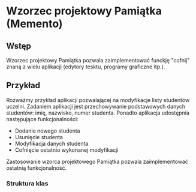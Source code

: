 # Wzorzec projektowy Pamiątka (Memento)
## Wstęp
Wzorzec projektowy Pamiątka pozwala zaimplementować funckję "cofnij" znaną z wielu aplikacji (edytory tesktu, programy graficzne itp.). 

## Przykład

Rozważmy przykład aplikacji pozwalającej na modyfikacje listy studentów uczelni. Zadaniem aplikacji jest przechowywanie podstawowych danych studentów: imię, nazwisko, numer studenta. Ponadto aplikacja udostępnia następujące funkcjonalności:
- Dodanie nowego studenta
- Usunięcie studenta
- Modyfikacja danych studenta
- Cofnięcie ostatnio wykonanej modyfikacji

Zastosowanie wzorca projektowego Pamiątka pozwala zaimplementować ostatnią funkcjonalność. 

### Struktura klas
